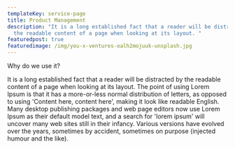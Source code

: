 ```yaml
---
templateKey: service-page
title: Product Management
description: "It is a long established fact that a reader will be distracted by
  the readable content of a page when looking at its layout. "
featuredpost: true
featuredimage: /img/you-x-ventures-oalh2mojuuk-unsplash.jpg
---
```



Why do we use it?

It is a long established fact that a reader will be distracted by the readable content of a page when looking at its layout. The point of using Lorem Ipsum is that it has a more-or-less normal distribution of letters, as opposed to using 'Content here, content here', making it look like readable English. Many desktop publishing packages and web page editors now use Lorem Ipsum as their default model text, and a search for 'lorem ipsum' will uncover many web sites still in their infancy. Various versions have evolved over the years, sometimes by accident, sometimes on purpose (injected humour and the like).

